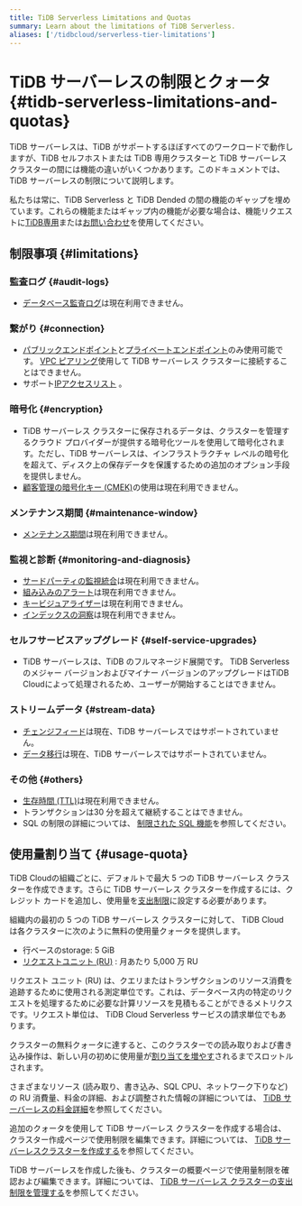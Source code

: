 ```yaml
---
title: TiDB Serverless Limitations and Quotas
summary: Learn about the limitations of TiDB Serverless.
aliases: ['/tidbcloud/serverless-tier-limitations']
---
```


# TiDB サーバーレスの制限とクォータ {#tidb-serverless-limitations-and-quotas}

TiDB サーバーレスは、TiDB がサポートするほぼすべてのワークロードで動作しますが、TiDB セルフホストまたは TiDB 専用クラスターと TiDB サーバーレス クラスターの間には機能の違いがいくつかあります。このドキュメントでは、TiDB サーバーレスの制限について説明します。

私たちは常に、TiDB Serverless と TiDB Dended の間の機能のギャップを埋めています。これらの機能またはギャップ内の機能が必要な場合は、機能リクエストに[TiDB専用](/tidb-cloud/select-cluster-tier.md#tidb-dedicated)または[お問い合わせ](https://www.pingcap.com/contact-us/?from=en)を使用してください。

## 制限事項 {#limitations}

### 監査ログ {#audit-logs}

-   [データベース監査ログ](/tidb-cloud/tidb-cloud-auditing.md)は現在利用できません。

### 繋がり {#connection}

-   [パブリックエンドポイント](/tidb-cloud/connect-via-standard-connection-serverless.md)と[プライベートエンドポイント](/tidb-cloud/set-up-private-endpoint-connections-serverless.md)のみ使用可能です。 [VPC ピアリング](/tidb-cloud/set-up-vpc-peering-connections.md)使用して TiDB サーバーレス クラスターに接続することはできません。
-   サポート[IPアクセスリスト](/tidb-cloud/configure-ip-access-list.md) 。

### 暗号化 {#encryption}

-   TiDB サーバーレス クラスターに保存されるデータは、クラスターを管理するクラウド プロバイダーが提供する暗号化ツールを使用して暗号化されます。ただし、TiDB サーバーレスは、インフラストラクチャ レベルの暗号化を超えて、ディスク上の保存データを保護するための追加のオプション手段を提供しません。
-   [顧客管理の暗号化キー (CMEK)](/tidb-cloud/tidb-cloud-encrypt-cmek.md)の使用は現在利用できません。

### メンテナンス期間 {#maintenance-window}

-   [メンテナンス期間](/tidb-cloud/configure-maintenance-window.md)は現在利用できません。

### 監視と診断 {#monitoring-and-diagnosis}

-   [サードパーティの監視統合](/tidb-cloud/third-party-monitoring-integrations.md)は現在利用できません。
-   [組み込みのアラート](/tidb-cloud/monitor-built-in-alerting.md)は現在利用できません。
-   [キービジュアライザー](/tidb-cloud/tune-performance.md#key-visualizer)は現在利用できません。
-   [インデックスの洞察](/tidb-cloud/tune-performance.md#index-insight-beta)は現在利用できません。

### セルフサービスアップグレード {#self-service-upgrades}

-   TiDB サーバーレスは、TiDB のフルマネージド展開です。 TiDB Serverless のメジャー バージョンおよびマイナー バージョンのアップグレードはTiDB Cloudによって処理されるため、ユーザーが開始することはできません。

### ストリームデータ {#stream-data}

-   [チェンジフィード](/tidb-cloud/changefeed-overview.md)は現在、TiDB サーバーレスではサポートされていません。
-   [データ移行](/tidb-cloud/migrate-from-mysql-using-data-migration.md)は現在、TiDB サーバーレスではサポートされていません。

### その他 {#others}

-   [生存時間 (TTL)](/time-to-live.md)は現在利用できません。
-   トランザクションは30 分を超えて継続することはできません。
-   SQL の制限の詳細については、 [制限された SQL 機能](/tidb-cloud/limited-sql-features.md)を参照してください。

## 使用量割り当て {#usage-quota}

TiDB Cloudの組織ごとに、デフォルトで最大 5 つの TiDB サーバーレス クラスターを作成できます。さらに TiDB サーバーレス クラスターを作成するには、クレジット カードを追加し、使用量を[支出制限](/tidb-cloud/tidb-cloud-glossary.md#spending-limit)に設定する必要があります。

組織内の最初の 5 つの TiDB サーバーレス クラスターに対して、 TiDB Cloud は各クラスターに次のように無料の使用量クォータを提供します。

-   行ベースのstorage: 5 GiB
-   [リクエストユニット (RU)](/tidb-cloud/tidb-cloud-glossary.md#request-unit) : 月あたり 5,000 万 RU

リクエスト ユニット (RU) は、クエリまたはトランザクションのリソース消費を追跡するために使用される測定単位です。これは、データベース内の特定のリクエストを処理するために必要な計算リソースを見積もることができるメトリクスです。リクエスト単位は、 TiDB Cloud Serverless サービスの請求単位でもあります。

クラスターの無料クォータに達すると、このクラスターでの読み取りおよび書き込み操作は、新しい月の初めに使用量が[割り当てを増やす](/tidb-cloud/manage-serverless-spend-limit.md#update-spending-limit)されるまでスロットルされます。

さまざまなリソース (読み取り、書き込み、SQL CPU、ネットワーク下りなど) の RU 消費量、料金の詳細、および調整された情報の詳細については、 [TiDB サーバーレスの料金詳細](https://www.pingcap.com/tidb-cloud-serverless-pricing-details)を参照してください。

追加のクォータを使用して TiDB サーバーレス クラスターを作成する場合は、クラスター作成ページで使用制限を編集できます。詳細については、 [TiDB サーバーレスクラスターを作成する](/tidb-cloud/create-tidb-cluster-serverless.md)を参照してください。

TiDB サーバーレスを作成した後も、クラスターの概要ページで使用量制限を確認および編集できます。詳細については、 [TiDB サーバーレス クラスターの支出制限を管理する](/tidb-cloud/manage-serverless-spend-limit.md)を参照してください。
